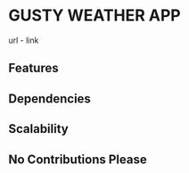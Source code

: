 # GUSTY WEATHER APP

url - link

## Features

## Dependencies

## Scalability

## No Contributions Please
